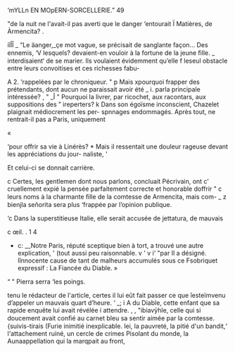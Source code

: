   

‘mYLLn EN MOpERN-SORCELLERIE.” 49

   "de la nuit ne l'avait-il pas averti que le danger ‘entourait
Ï Matières, de Àrmencita? .

iîÎÎ  _ “Le äanger,_çe mot vague, se précisait de sanglante façon... Des ennemis,
‘V  lesquels? devaient-en vouloir à la fortune de la jeune ﬁlle. _
   interdisaient‘ de se marier. Ils voulaient évidemment qu’elle
f  leseul obstacle entre leurs convoitises et ces richesses fabu-

A 2.  ‘rappelées par le chroniqueur.
"  p  Mais xpourquoi frapper des prétendants, dont aucun ne paraissait avoir été
_ i.   parla principale intéressée? , "
 _Î  " Pourquoi la livrer, par ricochet, aux racontars, aux suppositions des
 ” ireperters? k
 Dans son égoïsme inconscient, Chazelet plaignait médiocrement les per-
spnnages endommagés. Après tout, ne rentrait-il pas a Paris, uniquement

 

 

«

‘pour offrir sa vie à Linérès? *
Mais il ressentait une douleur rageuse devant les appréciations du jour-
naliste, '

Et celui-ci se donnait carrière.

c Certes, les gentlemen dont nous parlons, concluait Pécrivain, ont
c’ cruellement expié la pensée parfaitement correcte et honorable doffrir
" c leurs noms à la charmante ﬁlle de la comtesse de Armencita, mais com-
_ z bienjla señorita sera plus ‘frappée par l’opinion publique.

‘c Dans la superstitieuse Italie, elle serait accusée de jettatura, de mauvais

c œil. . 1 4

- c: __Notre Paris, réputé sceptique bien à tort, a trouvé une autre explication,
' (tout aussi peu raisonnable. v ' v
i‘ "par Il a désigné. lînnocente cause de tant de malheurs accumulés sous ce
 Fsobriquet expressif : La Fiancée du Diable. »

“ " Pierra serra ‘les poings.

 tenu le rédacteur de l'article, certes il lui eût fait passer ce que
îesteïmvenu d’appeler un mauvais quart d’heure. ‘
_; i A du Diable, cette enfant que sa rapide enquête lui avait révélée
i attendre. , ,
"ibiavÿhle, celle qui si doucement avait conﬁé au carnet bleu sa
 sentir aimée par la comtesse.
{suivis-tirais (Furie inimitié inexplicable.
lei, la pauvreté, la pitié d'un bandit,‘ l'attachement
ruiné, un cercle de crimes Pisolant du monde, la
Aunaappellation qui la marqpait au front,

    
   
 
 
 
  
  
    

   

